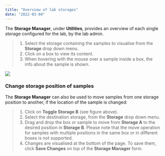 ```yaml
---
title: "Overview of lab storages"
date: "2022-03-04"
---
```


  
The **Storage Manager**, under **Utilities**, provides an overview of each single storage configured for the lab, by the lab admin.

> 1. Select the storage containing the samples to visualise from the **Storage** drop down menu.
> 2. Click on a box to view its content.
> 3. When hovering with the mouse over a sample inside a box, the info about the sample is shown.

![](https://openbis.ch/wp-content/uploads/2018/08/Storage-manager-1024x572.png)

### Change storage position of samples

  
The **Storage Manager** can also be used to move samples from one storage position to another, if the location of the sample is changed:

> 1. Click on **Toggle Storage B** (see figure above).
> 2. Select the destination storage, from the **Storage** drop down menu.
> 3. Drag and drop the box or sample to move from **Storage A** to the desired position in **Storage B**. Please note that the move operation for samples with multiple positions in the same box or in different boxes is not supported.
> 4. Changes are visualised at the bottom of the page. To save them, click **Save Changes** on top of the **Storage Manager** form.
